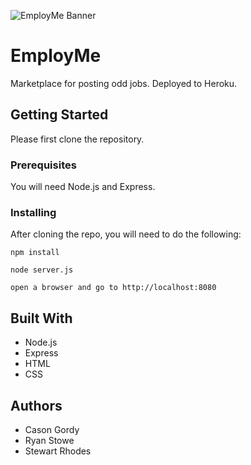 ![EmployMe Banner](https://raw.githubusercontent.com/casongordy/EmployMe/master/employmelogo.png)

# EmployMe

Marketplace for posting odd jobs. Deployed to Heroku. 

## Getting Started 

Please first clone the repository. 

### Prerequisites

You will need Node.js and Express. 

### Installing

After cloning the repo, you will need to do the following: 

```
npm install
```

```
node server.js
```

```
open a browser and go to http://localhost:8080

```



## Built With

* Node.js
* Express
* HTML
* CSS


## Authors

* Cason Gordy
* Ryan Stowe
* Stewart Rhodes


